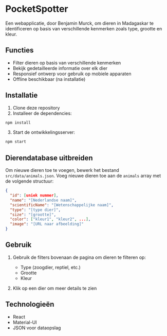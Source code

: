 # PocketSpotter

Een webapplicatie, door Benjamin Murck, om dieren in Madagaskar te identificeren op basis van verschillende kenmerken zoals type, grootte en kleur.

## Functies

- Filter dieren op basis van verschillende kenmerken
- Bekijk gedetailleerde informatie over elk dier
- Responsief ontwerp voor gebruik op mobiele apparaten
- Offline beschikbaar (na installatie)

## Installatie

1. Clone deze repository
2. Installeer de dependencies:
```bash
npm install
```
3. Start de ontwikkelingsserver:
```bash
npm start
```

## Dierendatabase uitbreiden

Om nieuwe dieren toe te voegen, bewerk het bestand `src/data/animals.json`. Voeg nieuwe dieren toe aan de `animals` array met de volgende structuur:

```json
{
  "id": [uniek nummer],
  "name": "[Nederlandse naam]",
  "scientificName": "[Wetenschappelijke naam]",
  "type": "[type dier]",
  "size": "[grootte]",
  "color": ["kleur1", "kleur2", ...],
  "image": "[URL naar afbeelding]"
}
```

## Gebruik

1. Gebruik de filters bovenaan de pagina om dieren te filteren op:
   - Type (zoogdier, reptiel, etc.)
   - Grootte
   - Kleur

2. Klik op een dier om meer details te zien

## Technologieën

- React
- Material-UI
- JSON voor dataopslag 